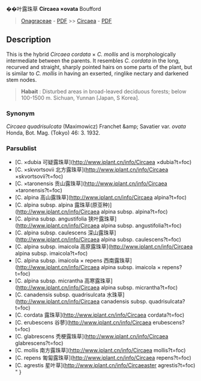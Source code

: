 
��叶露珠草 **Circaea ×ovata** Boufford

> [Onagraceae](http://www.iplant.cn/info/Onagraceae?t=foc) - [PDF](http://www.iplant.cn/foc/pdf/Onagraceae.pdf) >> [Circaea](http://www.iplant.cn/info/Circaea?t=foc) - [PDF](http://www.iplant.cn/foc/pdf/Circaea.pdf)

## Description

This is the hybrid *Circaea cordata* × *C. mollis* and is morphologically intermediate between the parents. It resembles *C. cordata* in the long, recurved and straight, sharply pointed hairs on some parts of the plant, but is similar to *C. mollis* in having an exserted, ringlike nectary and darkened stem nodes.

> **Habait** : 
> Disturbed areas in broad-leaved deciduous forests; below 100-1500 m. Sichuan, Yunnan [Japan, S Korea].

### Synonym
*Circaea quadrisulcata* (Maximowicz) Franchet &amp;amp; Savatier var. *ovata* Honda, Bot. Mag. (Tokyo) 46: 3. 1932.

### Parsublist

* [C.  ×dubia  可疑露珠草](http://www.iplant.cn/info/Circaea ×dubia?t=foc)
* [C.  ×skvortsovii  北方露珠草](http://www.iplant.cn/info/Circaea ×skvortsovii?t=foc)
* [C.  ×taronensis  贡山露珠草](http://www.iplant.cn/info/Circaea ×taronensis?t=foc)
* [C.  alpina  高山露珠草](http://www.iplant.cn/info/Circaea alpina?t=foc)
* [C.  alpina subsp. alpina  露珠草(原亚种)](http://www.iplant.cn/info/Circaea alpina subsp. alpina?t=foc)
* [C.  alpina subsp. angustifolia  狭叶露珠草](http://www.iplant.cn/info/Circaea alpina subsp. angustifolia?t=foc)
* [C.  alpina subsp. caulescens  深山露珠草](http://www.iplant.cn/info/Circaea alpina subsp. caulescens?t=foc)
* [C.  alpina subsp. imaicola  高原露珠草](http://www.iplant.cn/info/Circaea alpina subsp. imaicola?t=foc)
* [C.  alpina subsp. imaicola × repens  西南露珠草](http://www.iplant.cn/info/Circaea alpina subsp. imaicola × repens?t=foc)
* [C.  alpina subsp. micrantha  高寒露珠草](http://www.iplant.cn/info/Circaea alpina subsp. micrantha?t=foc)
* [C.  canadensis subsp. quadrisulcata  水珠草](http://www.iplant.cn/info/Circaea canadensis subsp. quadrisulcata?t=foc)
* [C.  cordata  露珠草](http://www.iplant.cn/info/Circaea cordata?t=foc)
* [C.  erubescens  谷蓼](http://www.iplant.cn/info/Circaea erubescens?t=foc)
* [C.  glabrescens  秃梗露珠草](http://www.iplant.cn/info/Circaea glabrescens?t=foc)
* [C.  mollis  南方露珠草](http://www.iplant.cn/info/Circaea mollis?t=foc)
* [C.  repens  匍匐露珠草](http://www.iplant.cn/info/Circaea repens?t=foc)
* [C.  agrestis  星叶草](http://www.iplant.cn/info/Circaeaster agrestis?t=foc)
"
}